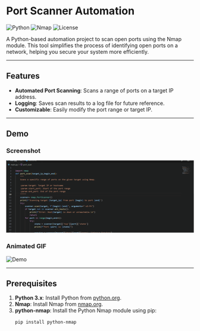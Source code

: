 # Port Scanner Automation

![Python](https://img.shields.io/badge/Python-3.x-blue)
![Nmap](https://img.shields.io/badge/Nmap-7.x-orange)
![License](https://img.shields.io/badge/License-MIT-green)

A Python-based automation project to scan open ports using the Nmap module. This tool simplifies the process of identifying open ports on a network, helping you secure your system more efficiently.

---

## Features
- **Automated Port Scanning**: Scans a range of ports on a target IP address.
- **Logging**: Saves scan results to a log file for future reference.
- **Customizable**: Easily modify the port range or target IP.

---

## Demo
### Screenshot
![Screenshot](Animation.gif)

### Animated GIF
![Demo](demo.gif)

---

## Prerequisites
1. **Python 3.x**: Install Python from [python.org](https://www.python.org/).
2. **Nmap**: Install Nmap from [nmap.org](https://nmap.org/download.html).
3. **python-nmap**: Install the Python Nmap module using pip:
   ```bash
   pip install python-nmap
